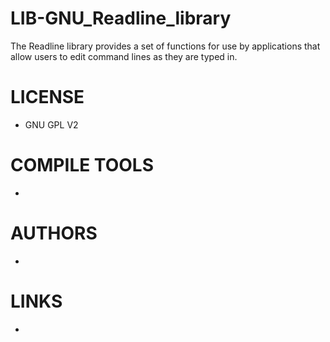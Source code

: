 LIB-GNU_Readline_library
========================

The Readline library provides a set of functions for use by applications that allow users to edit command lines as they are typed in.

LICENSE
===============
* GNU GPL V2

COMPILE TOOLS
===============
* 

AUTHORS
===============
* 

LINKS
===============
* 
